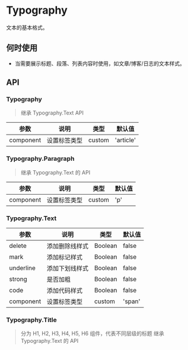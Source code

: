 # Typography

文本的基本格式。

## 何时使用

-   当需要展示标题、段落、列表内容时使用，如文章/博客/日志的文本样式。

## API

### Typography

> 继承 Typography.Text API

| 参数        | 说明     | 类型     | 默认值       |
| --------- | ------ | ------ | --------- |
| component | 设置标签类型 | custom | 'article' |

### Typography.Paragraph

> 继承 Typography.Text 的 API

| 参数        | 说明     | 类型     | 默认值 |
| --------- | ------ | ------ | --- |
| component | 设置标签类型 | custom | 'p' |

### Typography.Text

| 参数        | 说明      | 类型      | 默认值    |
| --------- | ------- | ------- | ------ |
| delete    | 添加删除线样式 | Boolean | false  |
| mark      | 添加标记样式  | Boolean | false  |
| underline | 添加下划线样式 | Boolean | false  |
| strong    | 是否加粗    | Boolean | false  |
| code      | 添加代码样式  | Boolean | false  |
| component | 设置标签类型  | custom  | 'span' |

<!-- api-extra-start -->

### Typography.Title

> 分为 H1, H2, H3, H4, H5, H6 组件，代表不同层级的标题
> 继承 Typography.Text 的 API

<!-- api-extra-end -->
